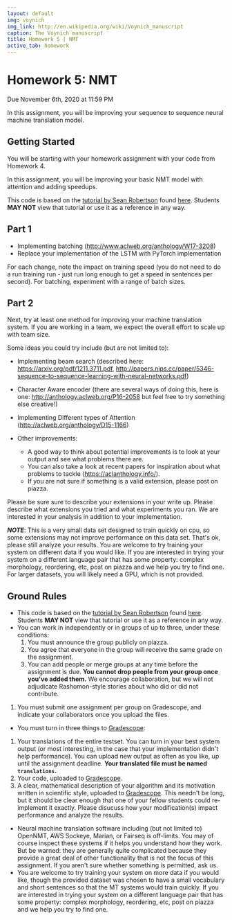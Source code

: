 ```yaml
---
layout: default
img: voynich
img_link: http://en.wikipedia.org/wiki/Voynich_manuscript 
caption: The Voynich manuscript
title: Homework 5 | NMT
active_tab: homework
---
```


<span class="text-muted">Homework 5:</span> NMT
=============================================================

Due November 6th, 2020 at 11:59 PM


In this assignment, you will be improving your sequence to sequence neural machine translation model. 


Getting Started
---------------
You will be starting with your homework assignment with your code from Homework 4. 

In this assignment, you will be improving your basic NMT model with attention and adding speedups. 

This code is based on the [tutorial by Sean Robertson](https://github.com/spro/practical-pytorch) found [here](https://pytorch.org/tutorials/intermediate/seq2seq_translation_tutorial.html). 
Students __MAY NOT__ view that tutorial or use it as a reference in any way. 


Part 1
--------
* Implementing batching (http://www.aclweb.org/anthology/W17-3208)
* Replace your implementation of the LSTM with PyTorch implementation

For each change, note the impact on training speed (you do not need to do a run training run - just run long enough to get a speed in sentences per second). For batching, experiment with a range of batch sizes.


Part 2
--------
Next, try at least one method for improving your machine translation system. If you are working in a team, we expect the overall effort to scale up with team size.

Some ideas you could try include (but are not limited to):
* Implementing beam search (described here: https://arxiv.org/pdf/1211.3711.pdf, http://papers.nips.cc/paper/5346-sequence-to-sequence-learning-with-neural-networks.pdf) 

* Character Aware encoder (there are several ways of doing this, here is one: http://anthology.aclweb.org/P16-2058 but feel free to try something else creative!)
 
* Implementing Different types of Attention (http://aclweb.org/anthology/D15-1166)

* Other improvements:
  * A good way to think about potential improvements is to look at your output and see what problems there are. 
  * You can also take a look at recent papers for inspiration about what problems to tackle (https://aclanthology.info/). 
  * If you are not sure if something is a valid extension, please post on piazza. 
 

Please be sure sure to describe your extensions in your write up. Please describe what extensions you tried and what experiments you ran. We are interested in your analysis in addition to your implementation. 

___NOTE___: This is a very small data set designed to train quickly on cpu, so some extensions may not improve performance on this data set. That's ok, please still analyze your results. You are welcome to try training your system on different data if you would like. If you are interested in trying your system on a different language pair that has some property: complex morphology, reordering, etc,  post on piazza and we help you try to find one. For larger datasets, you will likely need a GPU, which is not provided. 



Ground Rules
------------

* This code is based on the [tutorial by Sean Robertson](https://github.com/spro/practical-pytorch) found [here](https://pytorch.org/tutorials/intermediate/seq2seq_translation_tutorial.html). 
Students __MAY NOT__ view that tutorial or use it as a reference in any way.  
* You can work in independently or in groups of up to three, under these 
  conditions: 
  1. You must announce the group publicly on piazza.
  1. You agree that everyone in the group will receive the same grade on the assignment. 
  1. You can add people or merge groups at any time before the assignment is
     due. **You cannot drop people from your group once you've added them.**
  We encourage collaboration, but we will not adjudicate Rashomon-style 
  stories about who did or did not contribute.
 1. You must submit one assignment per group on Gradescope, and indicate your collaborators once you upload the files.  
 * You must turn in three things to [Gradescope](https://www.gradescope.com/):
  1. Your translations of the entire testset. You can turn in your best system output (or most interesting, in the case that your implementation didn't help performance). You can upload new output as often as you like, up until the assignment deadline. **Your translated file must be named `translations`.**
  1. Your code, uploaded to [Gradescope](https://www.gradescope.com/). 
  1. A clear, mathematical description of your algorithm and its motivation
     written in scientific style, uploaded to [Gradescope](https://www.gradescope.com/). This needn't be long, but it should be
     clear enough that one of your fellow students could re-implement it 
     exactly. Please disucuss how your modification(s) impact performance and analyze the results.
*  Neural machine translation software including (but not limited to)
   OpenNMT, AWS Sockeye, Marian, or Fairseq is off-limits. You may of course inspect 
   these systems if it helps you understand how they work. But be warned: they are
   generally quite complicated because they provide a great deal of other
   functionality that is not the focus of this assignment.
   If you aren't sure whether something is permitted, 
   ask us. 
* You are welcome to try training your system on more data if you would like, though the provided dataset was chosen to have a small vocabulary and short sentences so that the MT systems would train quickly. If you are interested in trying your system on a different language pair that has some property: complex morphology, reordering, etc,  post on piazza and we help you try to find one. 

